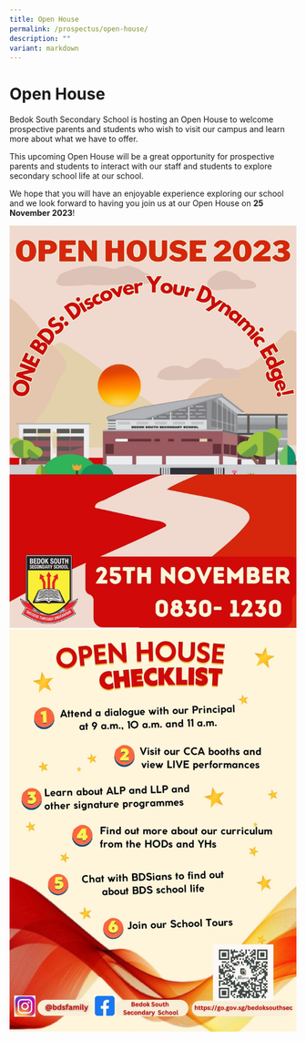 ```yaml
---
title: Open House
permalink: /prospectus/open-house/
description: ""
variant: markdown
---
```

Open House
==========

Bedok South Secondary School is hosting an Open House to welcome prospective parents and students who wish to visit our campus and learn more about what we have to offer.  

This upcoming Open House will be a great opportunity for prospective parents and students to interact with our staff and students to explore secondary school life at our school.&nbsp;  

We hope that you will have an enjoyable experience exploring our school and we look forward to having you join us at our Open House on <b>25 November 2023</b>!

![](/images/Open%20House/open%20house%20page%201.jpg)
![](/images/Open%20House/open%20house%20page%202.jpg)